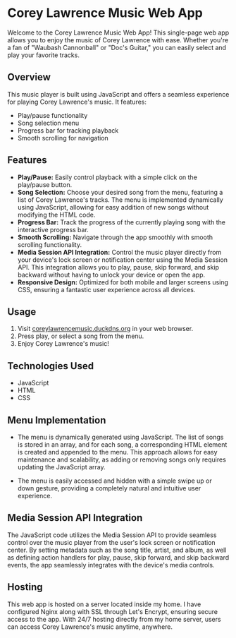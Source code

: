 # Corey Lawrence Music Web App

Welcome to the Corey Lawrence Music Web App! This single-page web app allows you to enjoy the music of Corey Lawrence with ease. Whether you're a fan of "Waubash Cannonball" or "Doc's Guitar," you can easily select and play your favorite tracks.

## Overview

This music player is built using JavaScript and offers a seamless experience for playing Corey Lawrence's music. It features:

- Play/pause functionality
- Song selection menu
- Progress bar for tracking playback
- Smooth scrolling for navigation

## Features

- **Play/Pause:** Easily control playback with a simple click on the play/pause button.
- **Song Selection:** Choose your desired song from the menu, featuring a list of Corey Lawrence's tracks. The menu is implemented dynamically using JavaScript, allowing for easy addition of new songs without modifying the HTML code.
- **Progress Bar:** Track the progress of the currently playing song with the interactive progress bar.
- **Smooth Scrolling:** Navigate through the app smoothly with smooth scrolling functionality.
- **Media Session API Integration:** Control the music player directly from your device's lock screen or notification center using the Media Session API. This integration allows you to play, pause, skip forward, and skip backward without having to unlock your device or open the app.
- **Responsive Design:** Optimized for both mobile and larger screens using CSS, ensuring a fantastic user experience across all devices.


## Usage

1. Visit [coreylawrencemusic.duckdns.org](coreylawrencemusic.duckdns.org) in your web browser.
2. Press play, or select a song from the menu.
3. Enjoy Corey Lawrence's music!

## Technologies Used

- JavaScript
- HTML
- CSS

## Menu Implementation

- The menu is dynamically generated using JavaScript. The list of songs is stored in an array, and for each song, a corresponding HTML element is created and appended to the menu. This approach allows for easy maintenance and scalability, as adding or removing songs only requires updating the JavaScript array.

- The menu is easily accessed and hidden with a simple swipe up or down gesture, providing a completely natural and intuitive user experience.

## Media Session API Integration

The JavaScript code utilizes the Media Session API to provide seamless control over the music player from the user's lock screen or notification center. By setting metadata such as the song title, artist, and album, as well as defining action handlers for play, pause, skip forward, and skip backward events, the app seamlessly integrates with the device's media controls.

## Hosting

This web app is hosted on a server located inside my home. I have configured Nginx along with SSL through Let's Encrypt, ensuring secure access to the app. With 24/7 hosting directly from my home server, users can access Corey Lawrence's music anytime, anywhere.
